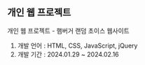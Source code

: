 <h2>개인 웹 프로젝트</h2>
개인 웹 프로젝트 - 햄버거 랜덤 초이스 웹사이트<br/>

1.	개발 언어 : HTML, CSS, JavaScript, jQuery
2.	개발 기간 : 2024.01.29 ~ 2024.02.16


